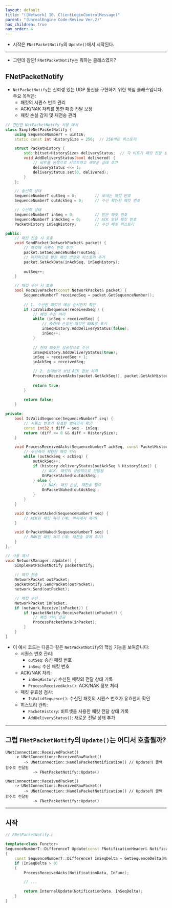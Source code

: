 ```yaml
---
layout: default
title: "([Network] 10. ClientLoginControlMessage)"
parent: "(UnrealEngine Code-Review Ver.2)"
has_children: true
nav_order: 4
---
```


* 시작은 `FNetPacketNotify`의 `Update()`에서 시작된다.

---

* 그런데 잠깐! `FNetPacketNotify`는 뭐하는 클래스였지?

## FNetPacketNotify

* `NetPacketNotify`는 신뢰성 있는 UDP 통신을 구현하기 위한 핵심 클래스입니다. 주요 목적은:
  * 패킷의 시퀀스 번호 관리
  * ACK/NAK 처리를 통한 패킷 전달 보장
  * 패킷 손실 감지 및 재전송 관리

```cpp
// 간단한 NetPacketNotify 사용 예시
class SimpleNetPacketNotify {
    using SequenceNumberT = uint16;
    static const int HistorySize = 256;  // 256비트 히스토리

    struct PacketHistory {
        std::bitset<HistorySize> deliveryStatus;  // 각 비트가 패킷 전달 상태 표시
        void AddDeliveryStatus(bool delivered) {
            // 비트를 왼쪽으로 시프트하고 새로운 상태 추가
            deliveryStatus <<= 1;
            deliveryStatus.set(0, delivered);
        }
    };

    // 송신측 상태
    SequenceNumberT outSeq = 0;        // 보내는 패킷 번호
    SequenceNumberT outAckSeq = 0;     // 수신 확인된 패킷 번호

    // 수신측 상태
    SequenceNumberT inSeq = 0;         // 받은 패킷 번호
    SequenceNumberT inAckSeq = 0;      // ACK 보낸 패킷 번호
    PacketHistory inSeqHistory;        // 수신 패킷 히스토리

public:
    // 패킷 전송 시 호출
    void SendPacket(NetworkPacket& packet) {
        // 패킷에 시퀀스 번호 추가
        packet.SetSequenceNumber(outSeq);
        // 마지막으로 받은 패킷 번호와 히스토리 추가
        packet.SetAckData(inAckSeq, inSeqHistory);
        
        outSeq++;
    }

    // 패킷 수신 시 호출
    bool ReceivePacket(const NetworkPacket& packet) {
        SequenceNumberT receivedSeq = packet.GetSequenceNumber();
        
        // 1. 수신된 패킷이 예상 순서인지 확인
        if (IsValidSequence(receivedSeq)) {
            // 패킷 수신 처리
            while (inSeq < receivedSeq) {
                // 중간에 손실된 패킷은 NAK로 표시
                inSeqHistory.AddDeliveryStatus(false);
                inSeq++;
            }
            
            // 현재 패킷은 성공적으로 수신
            inSeqHistory.AddDeliveryStatus(true);
            inSeq = receivedSeq + 1;
            inAckSeq = receivedSeq;

            // 2. 상대방이 보낸 ACK 정보 처리
            ProcessReceivedAcks(packet.GetAckSeq(), packet.GetAckHistory());
            
            return true;
        }
        
        return false;
    }

private:
    bool IsValidSequence(SequenceNumberT seq) {
        // 시퀀스 번호가 유효한 범위인지 확인
        const int32_t diff = seq - inSeq;
        return (diff >= 0 && diff < HistorySize);
    }

    void ProcessReceivedAcks(SequenceNumberT ackSeq, const PacketHistory& history) {
        // 수신측이 확인한 패킷 처리
        while (outAckSeq < ackSeq) {
            outAckSeq++;
            if (history.deliveryStatus[outAckSeq % HistorySize]) {
                // ACK: 패킷이 성공적으로 전달됨
                OnPacketAcked(outAckSeq);
            } else {
                // NAK: 패킷 손실, 재전송 필요
                OnPacketNaked(outAckSeq);
            }
        }
    }

    void OnPacketAcked(SequenceNumberT seq) {
        // ACK된 패킷 처리 (예: 버퍼에서 제거)
    }

    void OnPacketNaked(SequenceNumberT seq) {
        // NAK된 패킷 처리 (예: 재전송 큐에 추가)
    }
};

// 사용 예시
void NetworkManager::Update() {
    SimpleNetPacketNotify packetNotify;
    
    // 패킷 전송
    NetworkPacket outPacket;
    packetNotify.SendPacket(outPacket);
    network.Send(outPacket);

    // 패킷 수신
    NetworkPacket inPacket;
    if (network.Receive(inPacket)) {
        if (packetNotify.ReceivePacket(inPacket)) {
            // 패킷 처리 성공
            ProcessPacketData(inPacket);
        }
    }
}
```

* 이 예시 코드는 다음과 같은 `NetPacketNotify`의 핵심 기능을 보여줍니다:
  * 시퀀스 번호 관리:
    * `outSeq`: 송신 패킷 번호
    * `inSeq`: 수신 패킷 번호
  * ACK/NAK 처리:
    * `inSeqHistory`: 수신된 패킷의 전달 상태 기록
    * `ProcessReceivedAcks()`: ACK/NAK 정보 처리
  * 패킷 유효성 검사:
    * `IsValidSequence()`: 수신된 패킷의 시퀀스 번호가 유효한지 확인
  * 히스토리 관리:
    * `PacketHistory`: 비트셋을 사용한 패킷 전달 상태 기록
    * `AddDeliveryStatus()`: 새로운 전달 상태 추가

---

## 그럼 `FNetPacketNotify`의 `Update()`는 어디서 호출될까?

```
UNetConnection::ReceivedPacket() 
    -> UNetConnection::ReceivedRawPacket()
        -> UNetConnection::HandlePacketNotification() // Update의 콜백 함수로 전달됨
            -> FNetPacketNotify::Update()
```

```
UNetConnection::ReceivedPacket()
    -> UNetConnection::ReceivedRawPacket() 
        -> UNetConnection::HandlePacketNotification() // Update의 콜백 함수로 전달됨
            -> FNetPacketNotify::Update()
```

---

## 시작

```cpp
// FNetPacketNotify.h

template<class Functor>
SequenceNumberT::DifferenceT Update(const FNotificationHeader& NotificationData, Functor&& InFunc)
{
    const SequenceNumberT::DifferenceT InSeqDelta = GetSequenceDelta(NotificationData);
    if (InSeqDelta > 0)
    {
        ProcessReceivedAcks(NotificationData, InFunc);

        // ...

        return InternalUpdate(NotificationData, InSeqDelta);
    }
}
```